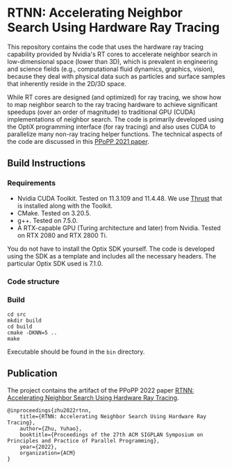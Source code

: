 # RTNN: Accelerating Neighbor Search Using Hardware Ray Tracing

This repository contains the code that uses the hardware ray tracing capability provided by Nvidia's RT cores to accelerate neighbor search in low-dimensional space (lower than 3D), which is prevalent in engineering and science fields (e.g., computational fluid dynamics, graphics, vision), because they deal with physical data such as particles and surface samples that inherently reside in the 2D/3D space.

While RT cores are designed (and optimized) for ray tracing, we show how to map neighbor search to the ray tracing hardware to achieve significant speedups (over an order of magnitude) to traditional GPU (CUDA) implementations of neighbor search. The code is primarily developed using the OptiX programming interface (for ray tracing) and also uses CUDA to parallelize many non-ray tracing helper functions. The technical aspects of the code are discussed in this [PPoPP 2021 paper](https://www.cs.rochester.edu/horizon/pubs/ppopp22.pdf).

## Build Instructions

### Requirements

* Nvidia CUDA Toolkit. Tested on 11.3.109 and 11.4.48. We use [Thrust](https://github.com/NVIDIA/thrust) that is installed along with the Toolkit.
* CMake. Tested on 3.20.5.
* g++. Tested on 7.5.0.
* A RTX-capable GPU (Turing architecture and later) from Nvidia. Tested on RTX 2080 and RTX 2800 Ti.

You do not have to install the Optix SDK yourself. The code is developed using the SDK as a template and includes all the necessary headers. The particular Optix SDK used is 7.1.0.

### Code structure

### Build

```
cd src
mkdir build
cd build
cmake -DKNN=5 ..
make
```
Executable should be found in the `bin` directory.

## Publication

The project contains the artifact of the PPoPP 2022 paper [RTNN: Accelerating Neighbor Search Using Hardware Ray Tracing](https://www.cs.rochester.edu/horizon/pubs/ppopp22.pdf).

```
@inproceedings{zhu2022rtnn,
    title={RTNN: Accelerating Neighbor Search Using Hardware Ray Tracing},
    author={Zhu, Yuhao},
    booktitle={Proceedings of the 27th ACM SIGPLAN Symposium on Principles and Practice of Parallel Programming},
    year={2022},
    organization={ACM}
}
```
